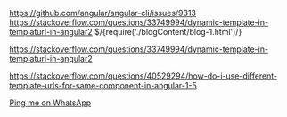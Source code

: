 https://github.com/angular/angular-cli/issues/9313
https://stackoverflow.com/questions/33749994/dynamic-template-in-templaturl-in-angular2
 <ng-template> $/{require('./blogContent/blog-1.html')/}  </ng-template>

 https://stackoverflow.com/questions/33749994/dynamic-template-in-templaturl-in-angular2
 

 https://stackoverflow.com/questions/40529294/how-do-i-use-different-template-urls-for-same-component-in-angular-1-5
 


<a href="whatsapp://send?text=Hello World!&phone=+14438701456">Ping me on WhatsApp</a>
